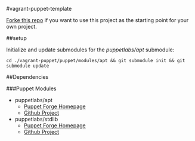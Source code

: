 #vagrant-puppet-template

[Forke this repo](http://help.github.com/fork-a-repo/) if you want to use this project as the starting point for your own project.

##setup

Initialize and update submodules for the *puppetlabs/apt* submodule:

    cd ./vagrant-puppet/puppet/modules/apt && git submodule init && git submodule update

##Dependencies

###Puppet Modules

* puppetlabs/apt
  * [Puppet Forge Homepage](https://github.com/puppetlabs/puppet-apt)
  * [Github Project](https://github.com/puppetlabs/puppet-apt)
* puppetlabs/stdlib
  * [Puppet Forge Homepage](http://forge.puppetlabs.com/puppetlabs/stdlib)
  * [Github Project](https://github.com/puppetlabs/puppetlabs-stdlib)